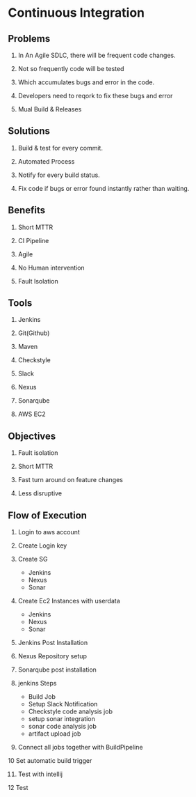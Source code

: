 # Continuous Integration

## Problems

1. In An Agile SDLC, there will be frequent code changes.

2. Not so frequently code will be tested

3. Which accumulates bugs and error in the code.

4. Developers need to reqork to fix these bugs and error

5. Mual Build & Releases

## Solutions

1. Build & test for every commit.

2. Automated Process

3. Notify for every build status.

4. Fix code if bugs or error found instantly rather than waiting.

## Benefits

1. Short MTTR

2. CI Pipeline

3. Agile

4. No Human intervention

5. Fault Isolation

## Tools

1. Jenkins

2. Git(Github)

3. Maven

4. Checkstyle

5. Slack

6. Nexus

7. Sonarqube

8. AWS EC2

## Objectives

1. Fault isolation

2. Short MTTR

3. Fast turn around on feature changes

4. Less disruptive

## Flow of Execution

1. Login to aws account

2. Create Login key

3. Create SG

   - Jenkins
   - Nexus
   - Sonar

4. Create Ec2 Instances with userdata

   - Jenkins
   - Nexus
   - Sonar

5. Jenkins Post Installation

6. Nexus Repository setup

7. Sonarqube post installation

8. jenkins Steps

   - Build Job
   - Setup Slack Notification
   - Checkstyle code analysis job
   - setup sonar integration
   - sonar code analysis job
   - artifact upload job

9. Connect all jobs together with BuildPipeline

10 Set automatic build trigger

11. Test with intellij

12 Test

